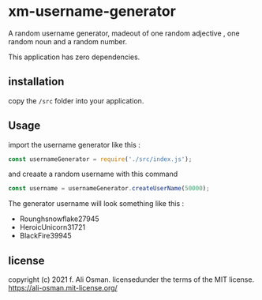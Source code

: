 # xm-username-generator

A random username generator, madeout of one random adjective , one random noun and a random number.

This application has zero dependencies.

## installation 

copy the `/src` folder into your application.

## Usage 

import the username generator like this :

```js
const usernameGenerator = require('./src/index.js');
``` 

and creaate a random username with this command

```js
const username = usernameGenerator.createUserName(50000);
```


The generator username will look something like this :
- Rounghsnowflake27945
- HeroicUnicorn31721
- BlackFire39945

## license 
copyright (c) 2021 f. Ali Osman. licensedunder the terms of the MIT license. https://ali-osman.mit-license.org/


